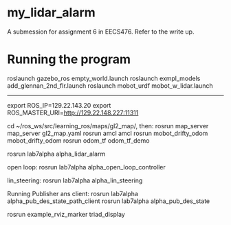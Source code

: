 # my_lidar_alarm

A submession for assignment 6 in EECS476. Refer to the write up.

# Running the program

roslaunch gazebo_ros empty_world.launch
roslaunch exmpl_models add_glennan_2nd_flr.launch
roslaunch mobot_urdf mobot_w_lidar.launch


-----------------------------------
export ROS_IP=129.22.143.20
export ROS_MASTER_URI=http://129.22.148.227:11311

cd ~/ros_ws/src/learning_ros/maps/gl2_map/, then:
rosrun map_server map_server gl2_map.yaml
rosrun amcl amcl
rosrun mobot_drifty_odom mobot_drifty_odom
rosrun odom_tf odom_tf_demo

rosrun lab7alpha alpha_lidar_alarm

open loop:
rosrun lab7alpha alpha_open_loop_controller

lin_steering:
rosrun lab7alpha alpha_lin_steering

Running Publisher ans client:
rosrun lab7alpha alpha_pub_des_state_path_client
rosrun lab7alpha alpha_pub_des_state




rosrun example_rviz_marker triad_display


